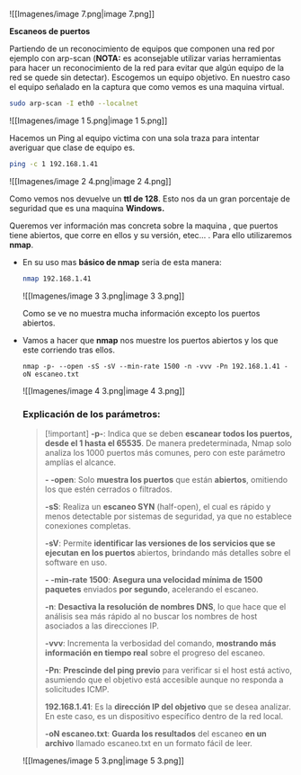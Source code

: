 ![[Imagenes/image 7.png|image 7.png]]

**Escaneos de puertos**

Partiendo de un reconocimiento de equipos que componen una red por ejemplo con arp-scan (**NOTA:** es aconsejable utilizar varias herramientas para hacer un reconocimiento de la red para evitar que algún equipo de la red se quede sin detectar). Escogemos un equipo objetivo. En nuestro caso el equipo señalado en la captura que como vemos es una maquina virtual.

```Bash
sudo arp-scan -I eth0 --localnet 
```

![[Imagenes/image 1 5.png|image 1 5.png]]

  

Hacemos un Ping al equipo victima con una sola traza para intentar averiguar que clase de equipo es.

```Bash
ping -c 1 192.168.1.41 
```

![[Imagenes/image 2 4.png|image 2 4.png]]

  

Como vemos nos devuelve un **ttl de 128**. Esto nos da un gran porcentaje de seguridad que es una maquina **Windows.**

  

Queremos ver información mas concreta sobre la maquina , que puertos tiene abiertos, que corre en ellos y su versión, etec… . Para ello utilizaremos **nmap**.

- En su uso mas **básico de nmap** seria de esta manera:
    
    ```Bash
    nmap 192.168.1.41   
    ```
    
    ![[Imagenes/image 3 3.png|image 3 3.png]]
    
    Como se ve no muestra mucha información excepto los puertos abiertos.
    
      
    
- Vamos a hacer que **nmap** nos muestre los puertos abiertos y los que este corriendo tras ellos.
    
    ```Shell
    nmap -p- --open -sS -sV --min-rate 1500 -n -vvv -Pn 192.168.1.41 -oN escaneo.txt
    ```
    
    ![[Imagenes/image 4 3.png|image 4 3.png]]
    
    ### Explicación de los parámetros:
    
    > [!important] **-p-**: Indica que se deben **escanear todos los puertos, desde el 1 hasta el 65535**. De manera predeterminada, Nmap solo analiza los 1000 puertos más comunes, pero con este parámetro amplías el alcance.
    > 
    > **- -open**: Solo **muestra los puertos** que están **abiertos**, omitiendo los que estén cerrados o filtrados.
    > 
    > **-sS**: Realiza un **escaneo SYN** (half-open), el cual es rápido y menos detectable por sistemas de seguridad, ya que no establece conexiones completas.
    > 
    > **-sV**: Permite **identificar las versiones de los servicios que se ejecutan en los puertos** abiertos, brindando más detalles sobre el software en uso.
    > 
    > **- -min-rate 1500**: **Asegura una velocidad mínima de 1500 paquetes** enviados **por segundo**, acelerando el escaneo.
    > 
    > **-n**: **Desactiva la resolución de nombres DNS**, lo que hace que el análisis sea más rápido al no buscar los nombres de host asociados a las direcciones IP.
    > 
    > **-vvv**: Incrementa la verbosidad del comando, **mostrando más información en tiempo real** sobre el progreso del escaneo.
    > 
    > **-Pn**: **Prescinde del ping previo** para verificar si el host está activo, asumiendo que el objetivo está accesible aunque no responda a solicitudes ICMP.
    > 
    > **192.168.1.41**: Es la **dirección IP del objetivo** que se desea analizar. En este caso, es un dispositivo específico dentro de la red local.
    > 
    > **-oN escaneo.txt**: **Guarda los resultados** del escaneo **en un archivo** llamado escaneo.txt en un formato fácil de leer.
    
    ![[Imagenes/image 5 3.png|image 5 3.png]]